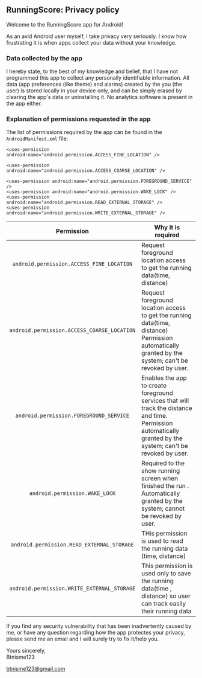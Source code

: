 ## RunningScore: Privacy policy

Welcome to the RunningScore app for Android!

As an avid Android user myself, I take privacy very seriously.
I know how frustrating it is when apps collect your data without your knowledge.

### Data collected by the app

I hereby state, to the best of my knowledge and belief, that I have not programmed this app to collect any personally identifiable information. All data (app preferences (like theme) and alarms) created by the you (the user) is stored locally in your device only, and can be simply erased by clearing the app's data or uninstalling it. No analytics software is present in the app either.

### Explanation of permissions requested in the app

The list of permissions required by the app can be found in the `AndroidManifest.xml` file:
 
         
    <uses-permission android:name="android.permission.ACCESS_FINE_LOCATION" />

    <uses-permission android:name="android.permission.ACCESS_COARSE_LOCATION" />

    <uses-permission android:name="android.permission.FOREGROUND_SERVICE" />
    <uses-permission android:name="android.permission.WAKE_LOCK" />
    <uses-permission android:name="android.permission.READ_EXTERNAL_STORAGE" />
    <uses-permission android:name="android.permission.WRITE_EXTERNAL_STORAGE" />



| Permission | Why it is required |
| :---: | --- |
| `android.permission.ACCESS_FINE_LOCATION` | Request foreground location access to get the running data(time, distance) |Permission automatically granted by the system; can't be revoked by user. |
| `android.permission.ACCESS_COARSE_LOCATION` | Request foreground location access to get the running data(time, distance) Permission automatically granted by the system; can't be revoked by user. |
| `android.permission.FOREGROUND_SERVICE` | Enables the app to create foreground services that will track the distance and time. Permission automatically granted by the system; can't be revoked by user. |
| `android.permission.WAKE_LOCK` | Required to the show running screen when finished the run . Automatically granted by the system; cannot be revoked by user. |
`android.permission.READ_EXTERNAL_STORAGE` | THis permission is used to read the running data (time, distance) 
`android.permission.WRITE_EXTERNAL_STORAGE` | This permission is used only to save the running data(time , distance) so user can track easily their running data  




If you find any security vulnerability that has been inadvertently caused by me, or have any question regarding how the app protectes your privacy, please send me an email and I will surely try to fix it/help you.

Yours sincerely,  
Btnisme123 

btnisme123@gmail.com
